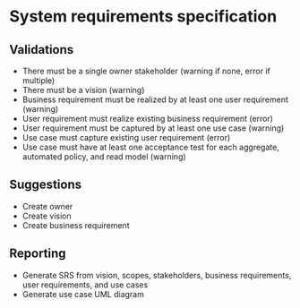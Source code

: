 # System requirements specification

## Validations

- There must be a single owner stakeholder (warning if none, error if multiple)
- There must be a vision (warning)
- Business requirement must be realized by at least one user requirement (warning)
- User requirement must realize existing business requirement (error)
- User requirement must be captured by at least one use case (warning)
- Use case must capture existing user requirement (error)
- Use case must have at least one acceptance test for each aggregate, automated policy, and read model (warning)

## Suggestions

- Create owner
- Create vision
- Create business requirement

## Reporting

- Generate SRS from vision, scopes, stakeholders, business requirements, user requirements, and use cases
- Generate use case UML diagram
